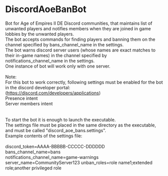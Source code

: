 # DiscordAoeBanBot
Bot for Age of Empires II DE Discord communities, that maintains list of unwanted players and notifies members when they are joined in game lobbies by the unwanted players.\
The bot accepts commands for finding players and banning them on the channel specified by bans_channel_name in the settings.\
The bot warns discord server users (whose names are exact matches to their in-game names) in the channel specified by notifications_channel_name in the settings.\
One instance of bot will work only with one server.\
\
Note:\
For this bot to work correctly, following settings must be enabled for the bot in the discord developer portal: (https://discord.com/developers/applications)
\
Presence intent\
Server members intent\
\
\
To start the bot it is enough to launch the executable.\
The settings file must be placed in the same directory as the executable, and must be called "discord_aoe_bans.settings".\
Example contents of the settings file:\
\
discord_token=AAAA-BBBBB-CCCCC-DDDDDD\
bans_channel_name=bans\
notifications_channel_name=game-warnings\
server_name=CommunityServer123
unban_roles=role name1;extended role;another privileged role
